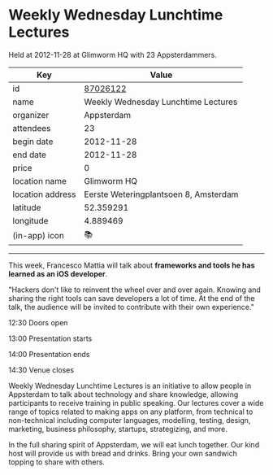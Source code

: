 # Weekly Wednesday Lunchtime Lectures
Held at 2012-11-28 at Glimworm HQ with 23 Appsterdammers.
        
|Key|Value
|---|---|
|id|[87026122](https://www.meetup.com/appsterdam/events/87026122/)|
|name|Weekly Wednesday Lunchtime Lectures|
|organizer|Appsterdam|
|attendees|23|
|begin date|2012-11-28|
|end date|2012-11-28|
|price|0|
|location name|Glimworm HQ|
|location address|Eerste Weteringplantsoen 8, Amsterdam|
|latitude|52.359291|
|longitude|4.889469|
|(in-app) icon|📚|

---

This week, Francesco Mattia will talk about **frameworks and tools he has learned as an iOS developer**.

"Hackers don't like to reinvent the wheel over and over again. Knowing and sharing the right tools can save developers a lot of time. At the end of the talk, the audience will be invited to contribute with their own experience."

12:30 Doors open

13:00 Presentation starts

14:00 Presentation ends

14:30 Venue closes

Weekly Wednesday Lunchtime Lectures is an initiative to allow people in Appsterdam to talk about technology and share knowledge, allowing participants to receive training in public speaking. Our lectures cover a wide range of topics related to making apps on any platform, from technical to non-technical including computer languages, modelling, testing, design, marketing, business philosophy, startups, strategizing, and more.

In the full sharing spirit of Appsterdam, we will eat lunch together. Our kind host will provide us with bread and drinks. Bring your own sandwich topping to share with others.



